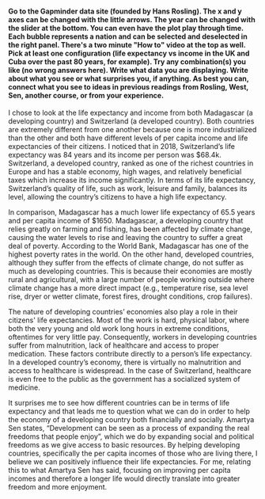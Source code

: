#### Go to the Gapminder data site (founded by Hans Rosling). The x and y axes can be changed with the little arrows. The year can be changed with the slider at the bottom. You can even have the plot play through time. Each bubble represents a nation and can be selected and deselected in the right panel. There's a two minute "How to" video at the top as well.  Pick at least one configuration (life expectancy vs income in the UK and Cuba over the past 80 years, for example). Try any combination(s) you like (no wrong answers here). Write what data you are displaying. Write about what you see or what surprises you, if anything. As best you can, connect what you see to ideas in previous readings from Rosling, West, Sen, another course, or from your experience.

I chose to look at the life expectancy and income from both Madagascar (a developing country) and Switzerland (a developed country).  Both countries are extremely different from one another because one is more industrialized than the other and both have different levels of per capita income and life expectancies of their citizens.  I noticed that in 2018, Switzerland’s life expectancy was 84 years and its income per person was $68.4k.  Switzerland, a developed country, ranked as one of the richest countries in Europe and has a stable economy, high wages, and relatively beneficial taxes which increase its income significantly.  In terms of its life expectancy, Switzerland’s quality of life, such as work, leisure and family, balances its level, allowing the country’s citizens to have a high life expectancy.   

In comparison, Madagascar has a much lower life expectancy of 65.5 years and per capita income of $1650.  Madagascar, a developing country that relies greatly on farming and fishing, has been affected by climate change, causing the water levels to rise and leaving the country to suffer a great deal of poverty.  According to the World Bank, Madagascar has one of the highest poverty rates in the world.  On the other hand, developed countries, although they suffer from the effects of climate change, do not suffer as much as developing countries.  This is because their economies are mostly rural and agricultural, with a large number of people working outside where climate change has a more direct impact (e.g., temperature rise, sea level rise, dryer or wetter climate, forest fires, drought conditions, crop failures).

The nature of developing countries’ economies also play a role in their citizens' life expectancies.  Most of the work is hard, physical labor, where both the very young and old work long hours in extreme conditions, oftentimes for very little pay.  Consequently, workers in developing countries suffer from malnutrition, lack of healthcare and access to proper medication.  These factors contribute directly to a person’s life expectancy.  In a developed country’s economy, there is virtually no malnutrition and access to healthcare is widespread.  In the case of Switzerland, healthcare is even free to the public as the government has a socialized system of medicine.

It surprises me to see how different countries can be in terms of life expectancy and that leads me to question what we can do in order to help the economy of a developing country both financially and socially.  Amartya Sen states, “Development can be seen as a process of expanding the real freedoms that people enjoy”, which we do by expanding social and political freedoms as we give access to basic resources.  By helping developing countries, specifically the per capita incomes of those who are living there, I believe we can positively influence their life expectancies.  For me, relating this to what Amartya Sen has said, focusing on improving per capita incomes and therefore a longer life would directly translate into greater freedom and more enjoyment. 
